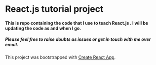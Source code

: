 # React.js tutorial project

#### This is repo containing the code that I use to teach React.js . I will be updating the code as and when I go.

##### Please feel free to raise doubts as issues or get in touch with me over email.

This project was bootstrapped with [Create React App](https://github.com/facebook/create-react-app).